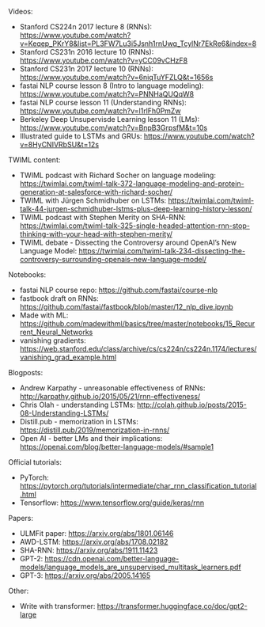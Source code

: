 Videos:
- Stanford CS224n 2017 lecture 8 (RNNs): https://www.youtube.com/watch?v=Keqep_PKrY8&list=PL3FW7Lu3i5Jsnh1rnUwq_TcylNr7EkRe6&index=8
- Stanford CS231n 2016 lecture 10 (RNNs): https://www.youtube.com/watch?v=yCC09vCHzF8
- Stanford CS231n 2017 lecture 10 (RNNs): https://www.youtube.com/watch?v=6niqTuYFZLQ&t=1656s
- fastai NLP course lesson 8 (Intro to language modeling): https://www.youtube.com/watch?v=PNNHaQUQqW8
- fastai NLP course lesson 11 (Understanding RNNs): https://www.youtube.com/watch?v=l1rlFh0PmZw
- Berkeley Deep Unsupervisde Learning lesson 11 (LMs): https://www.youtube.com/watch?v=BnpB3GrpsfM&t=10s
- Illustrated guide to LSTMs and GRUs: https://www.youtube.com/watch?v=8HyCNIVRbSU&t=12s
	
	
TWIML content:
- TWIML podcast with Richard Socher on language modeling: https://twimlai.com/twiml-talk-372-language-modeling-and-protein-generation-at-salesforce-with-richard-socher/
- TWIML with Jürgen Schmidhuber on LSTMs: https://twimlai.com/twiml-talk-44-jurgen-schmidhuber-lstms-plus-deep-learning-history-lesson/
- TWIML podcast with Stephen Merity on SHA-RNN: https://twimlai.com/twiml-talk-325-single-headed-attention-rnn-stop-thinking-with-your-head-with-stephen-merity/
- TWIML debate - Dissecting the Controversy around OpenAI’s New Language Model: https://twimlai.com/twiml-talk-234-dissecting-the-controversy-surrounding-openais-new-language-model/

Notebooks: 
- fastai NLP course repo: https://github.com/fastai/course-nlp
- fastbook draft on RNNs: https://github.com/fastai/fastbook/blob/master/12_nlp_dive.ipynb
- Made with ML: https://github.com/madewithml/basics/tree/master/notebooks/15_Recurrent_Neural_Networks
- vanishing gradients: https://web.stanford.edu/class/archive/cs/cs224n/cs224n.1174/lectures/vanishing_grad_example.html

Blogposts:
- Andrew Karpathy - unreasonable effectiveness of RNNs:  http://karpathy.github.io/2015/05/21/rnn-effectiveness/
- Chris Olah - understanding LSTMs: http://colah.github.io/posts/2015-08-Understanding-LSTMs/
- Distill.pub - memorization in LSTMs: https://distill.pub/2019/memorization-in-rnns/
- Open AI - better LMs and their implications: https://openai.com/blog/better-language-models/#sample1

Official tutorials:
- PyTorch: https://pytorch.org/tutorials/intermediate/char_rnn_classification_tutorial.html
- Tensorflow: https://www.tensorflow.org/guide/keras/rnn

Papers:
- ULMFit paper: https://arxiv.org/abs/1801.06146
- AWD-LSTM: https://arxiv.org/abs/1708.02182
- SHA-RNN: https://arxiv.org/abs/1911.11423
- GPT-2: https://cdn.openai.com/better-language-models/language_models_are_unsupervised_multitask_learners.pdf
- GPT-3: https://arxiv.org/abs/2005.14165

Other: 
- Write with transformer: https://transformer.huggingface.co/doc/gpt2-large
